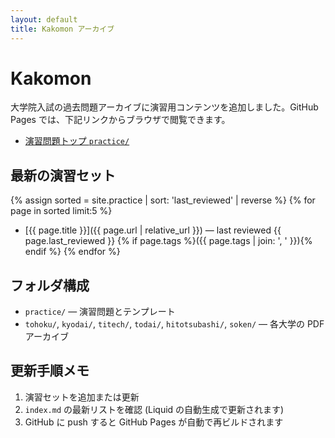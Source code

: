 ```yaml
---
layout: default
title: Kakomon アーカイブ
---
```


# Kakomon

大学院入試の過去問題アーカイブに演習用コンテンツを追加しました。GitHub Pages では、下記リンクからブラウザで閲覧できます。

- [演習問題トップ `practice/`](practice/)

## 最新の演習セット

{% assign sorted = site.practice | sort: 'last_reviewed' | reverse %}
{% for page in sorted limit:5 %}
- [{{ page.title }}]({{ page.url | relative_url }}) — last reviewed {{ page.last_reviewed }} {% if page.tags %}({{ page.tags | join: ', ' }}){% endif %}
{% endfor %}

## フォルダ構成

- `practice/` — 演習問題とテンプレート
- `tohoku/`, `kyodai/`, `titech/`, `todai/`, `hitotsubashi/`, `soken/` — 各大学の PDF アーカイブ

## 更新手順メモ

1. 演習セットを追加または更新
2. `index.md` の最新リストを確認 (Liquid の自動生成で更新されます)
3. GitHub に push すると GitHub Pages が自動で再ビルドされます
